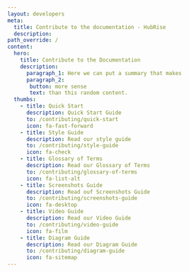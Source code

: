 ```yaml
---
layout: developers
meta:
  title: Contribute to the documentation - HubRise
  description:
path_override: /
content:
  hero:
    title: Contribute to the Documentation
    description:
      paragraph_1: Here we can put a summary that makes 
      paragraph_2:
       button: more sense
       text: than this random content.
  thumbs:
    - title: Quick Start
      description: Quick Start Guide
      to: /contributing/quick-start
      icon: fa-fast-forward
    - title: Style Guide
      description: Read our style guide
      to: /contributing/style-guide
      icon: fa-check
    - title: Glossary of Terms
      description: Read our Glossary of Terms
      to: /contributing/glossary-of-terms
      icon: fa-list-alt
    - title: Screenshots Guide
      description: Read ouf Screenshots Guide
      to: /contributing/screenshots-guide
      icon: fa-desktop
    - title: Video Guide
      description: Read our Video Guide
      to: /contributing/video-guide
      icon: fa-film
    - title: Diagram Guide
      description: Read our Diagram Guide
      to: /contributing/diagram-guide
      icon: fa-sitemap
---
```

